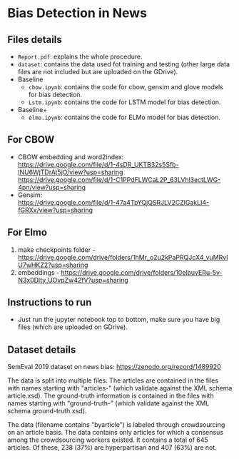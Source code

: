 # Bias Detection in News
    
## Files details
- `Report.pdf`: explains the whole procedure.
- `dataset`: contains the data used fot training and testing (other large data files are not included but are uploaded on the GDrive).
- Baseline
    - `cbow.ipynb`: contains the code for cbow, gensim and glove models for bias detection.
    - `Lstm.ipynb`: contains the code for LSTM model for bias detection.
- Baseline+
    - `elmo.ipynb`: contains the code for ELMo model for bias detection.

## For CBOW
- CBOW embedding and word2index:    
https://drive.google.com/file/d/1-4sDR_UKTB32s5Sfb-lNU6WjTDrAt5jO/view?usp=sharing  
https://drive.google.com/file/d/1-C1PPdFLWCaL2P_63LVhl3ectLWG-4pn/view?usp=sharing
- Gensim:   
https://drive.google.com/file/d/1-47a4TpYQjQSRJLV2CZlGakLI4-fGRXx/view?usp=sharing


## For Elmo
1. make checkpoints folder  - https://drive.google.com/drive/folders/1hMr_o2u2kPaPRQJcX4_vuMRvlU7wHKZ2?usp=sharing
2. embeddings - https://drive.google.com/drive/folders/10elbuvERu-5v-N3x0Dlty_UOvpZw42fV?usp=sharing

## Instructions to run
- Just run the jupyter notebook top to bottom, make sure you have big files (which are uploaded on GDrive).

## Dataset details
SemEval 2019 dataset on news bias: https://zenodo.org/record/1489920

The data is split into multiple files. The articles are contained in the files with names starting with "articles-" (which validate against the XML schema article.xsd). The ground-truth information is contained in the files with names starting with "ground-truth-" (which validate against the XML schema ground-truth.xsd).

The data (filename contains "byarticle") is labeled through crowdsourcing on an article basis. The data contains only articles for which a consensus among the crowdsourcing workers existed. It contains a total of 645 articles. Of these, 238 (37%) are hyperpartisan and 407 (63%) are not.

